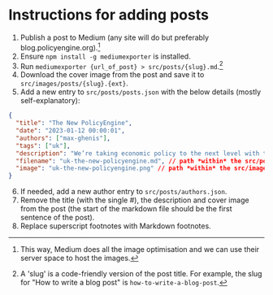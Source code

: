 # Instructions for adding posts

1. Publish a post to Medium (any site will do but preferably blog.policyengine.org).[^1]
2. Ensure `npm install -g mediumexporter` is installed.
3. Run `mediumexporter {url_of_post} > src/posts/{slug}.md`.[^2]
4. Download the cover image from the post and save it to `src/images/posts/{slug}.{ext}`.
5. Add a new entry to `src/posts/posts.json` with the below details (mostly self-explanatory):

```json
{
  "title": "The New PolicyEngine",
  "date": "2023-01-12 00:00:01",
  "authors": ["max-ghenis"],
  "tags": ["uk"],
  "description": "We’re taking economic policy to the next level with the most accessible tax and benefit model ever built.",
  "filename": "uk-the-new-policyengine.md", // path *within* the src/posts directory
  "image": "uk-the-new-policyengine.png" // path *within* the src/images/posts directory
}
```

6. If needed, add a new author entry to `src/posts/authors.json`.
7. Remove the title (with the single #), the description and cover image from the post (the start of the markdown file should be the first sentence of the post).
8. Replace superscript footnotes with Markdown footnotes.

[^1]: This way, Medium does all the image optimisation and we can use their server space to host the images.
[^2]: A 'slug' is a code-friendly version of the post title. For example, the slug for "How to write a blog post" is `how-to-write-a-blog-post`.
